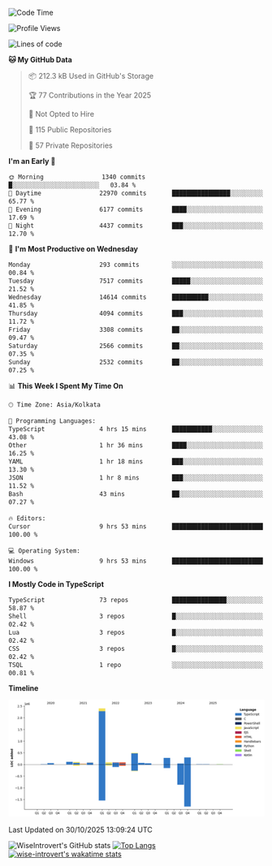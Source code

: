 <!--START_SECTION:waka-->
![Code Time](http://img.shields.io/badge/Code%20Time-4%2C425%20hrs%2019%20mins-blue)

![Profile Views](http://img.shields.io/badge/Profile%20Views-0-blue)

![Lines of code](https://img.shields.io/badge/From%20Hello%20World%20I%27ve%20Written-4.3%20million%20lines%20of%20code-blue)

**🐱 My GitHub Data** 

> 📦 212.3 kB Used in GitHub's Storage 
 > 
> 🏆 77 Contributions in the Year 2025
 > 
> 🚫 Not Opted to Hire
 > 
> 📜 115 Public Repositories 
 > 
> 🔑 57 Private Repositories 
 > 
**I'm an Early 🐤** 

```text
🌞 Morning                1340 commits        █░░░░░░░░░░░░░░░░░░░░░░░░   03.84 % 
🌆 Daytime                22970 commits       ████████████████░░░░░░░░░   65.77 % 
🌃 Evening                6177 commits        ████░░░░░░░░░░░░░░░░░░░░░   17.69 % 
🌙 Night                  4437 commits        ███░░░░░░░░░░░░░░░░░░░░░░   12.70 % 
```
📅 **I'm Most Productive on Wednesday** 

```text
Monday                   293 commits         ░░░░░░░░░░░░░░░░░░░░░░░░░   00.84 % 
Tuesday                  7517 commits        █████░░░░░░░░░░░░░░░░░░░░   21.52 % 
Wednesday                14614 commits       ██████████░░░░░░░░░░░░░░░   41.85 % 
Thursday                 4094 commits        ███░░░░░░░░░░░░░░░░░░░░░░   11.72 % 
Friday                   3308 commits        ██░░░░░░░░░░░░░░░░░░░░░░░   09.47 % 
Saturday                 2566 commits        ██░░░░░░░░░░░░░░░░░░░░░░░   07.35 % 
Sunday                   2532 commits        ██░░░░░░░░░░░░░░░░░░░░░░░   07.25 % 
```


📊 **This Week I Spent My Time On** 

```text
🕑︎ Time Zone: Asia/Kolkata

💬 Programming Languages: 
TypeScript               4 hrs 15 mins       ███████████░░░░░░░░░░░░░░   43.08 % 
Other                    1 hr 36 mins        ████░░░░░░░░░░░░░░░░░░░░░   16.25 % 
YAML                     1 hr 18 mins        ███░░░░░░░░░░░░░░░░░░░░░░   13.30 % 
JSON                     1 hr 8 mins         ███░░░░░░░░░░░░░░░░░░░░░░   11.52 % 
Bash                     43 mins             ██░░░░░░░░░░░░░░░░░░░░░░░   07.27 % 

🔥 Editors: 
Cursor                   9 hrs 53 mins       █████████████████████████   100.00 % 

💻 Operating System: 
Windows                  9 hrs 53 mins       █████████████████████████   100.00 % 
```

**I Mostly Code in TypeScript** 

```text
TypeScript               73 repos            ███████████████░░░░░░░░░░   58.87 % 
Shell                    3 repos             █░░░░░░░░░░░░░░░░░░░░░░░░   02.42 % 
Lua                      3 repos             █░░░░░░░░░░░░░░░░░░░░░░░░   02.42 % 
CSS                      3 repos             █░░░░░░░░░░░░░░░░░░░░░░░░   02.42 % 
TSQL                     1 repo              ░░░░░░░░░░░░░░░░░░░░░░░░░   00.81 % 
```



**Timeline**

![Lines of Code chart](https://raw.githubusercontent.com/wise-introvert/wise-introvert/master/assets/bar_graph.png)


 Last Updated on 30/10/2025 13:09:24 UTC
<!--END_SECTION:waka-->

![WiseIntrovert's GitHub stats](https://github-readme-stats.vercel.app/api?username=wise-introvert&count_private=true&show_icons=true)
[![Top Langs](https://github-readme-stats.vercel.app/api/top-langs/?username=wise-introvert&langs_count=10)](https://github.com/anuraghazra/github-readme-stats)
[![wise-introvert's wakatime stats](https://github-readme-stats.vercel.app/api/wakatime?username=wiseintrovert)](https://github.com/anuraghazra/github-readme-stats)
